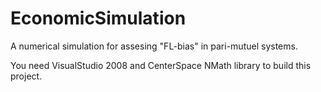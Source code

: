 # EconomicSimulation

A numerical simulation for assesing "FL-bias" in pari-mutuel systems.

You need VisualStudio 2008 and CenterSpace NMath library to build this project.

